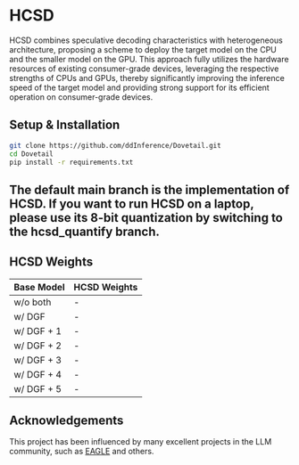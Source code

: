 # HCSD


HCSD combines speculative decoding characteristics with heterogeneous architecture, proposing a scheme to deploy the target model on the CPU and the smaller model on the GPU. This approach fully utilizes the hardware resources of existing consumer-grade devices, leveraging the respective strengths of CPUs and GPUs, thereby significantly improving the inference speed of the target model and providing strong support for its efficient operation on consumer-grade devices.


## Setup & Installation


```bash
git clone https://github.com/ddInference/Dovetail.git
cd Dovetail
pip install -r requirements.txt
```

## The default main branch is the implementation of HCSD. If you want to run HCSD on a laptop, please use its 8-bit quantization by switching to the **hcsd_quantify** branch.



## HCSD Weights



| Base Model         | HCSD Weights                                                 |
| ------------------ | ------------------------------------------------------------ |
| w/o both        | - | 
| w/ DGF          | - | 
| w/ DGF + 1      | - | 
| w/ DGF + 2      | - | 
| w/ DGF + 3      | - | 
| w/ DGF + 4      | - | 
| w/ DGF + 5      | - | 





## Acknowledgements

This project has been influenced by many excellent projects in the LLM community, such as [EAGLE](https://github.com/SafeAILab/EAGLE) and others.
